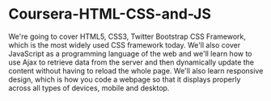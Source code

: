 # Coursera-HTML-CSS-and-JS
We're going to cover HTML5, CSS3, Twitter Bootstrap CSS Framework, which is the most widely used CSS framework today. We'll also cover JavaScript as a programming language of the web and we'll learn how to use Ajax to retrieve data from the server and then dynamically update the content without having to reload the whole page. We'll also learn responsive design, which is how you code a webpage so that it displays properly across all types of devices, mobile and desktop.
